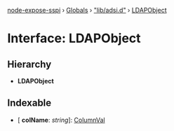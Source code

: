 [node-expose-sspi](../README.md) › [Globals](../globals.md) › ["lib/adsi.d"](../modules/_lib_adsi_d_.md) › [LDAPObject](_lib_adsi_d_.ldapobject.md)

# Interface: LDAPObject

## Hierarchy

* **LDAPObject**

## Indexable

* \[ **colName**: *string*\]: [ColumnVal](../modules/_lib_adsi_d_.md#columnval)
